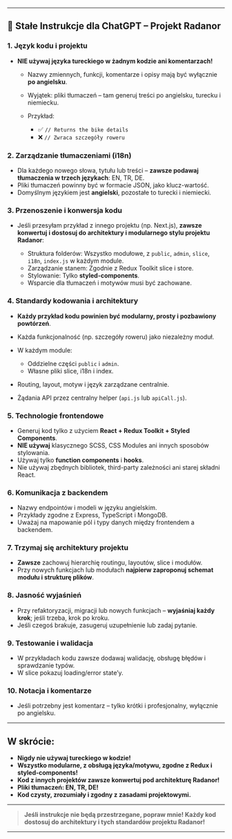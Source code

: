
---

## 🚩 **Stałe Instrukcje dla ChatGPT – Projekt Radanor**

### 1. **Język kodu i projektu**

* **NIE używaj języka tureckiego w żadnym kodzie ani komentarzach!**

  * Nazwy zmiennych, funkcji, komentarze i opisy mają być wyłącznie **po angielsku**.
  * Wyjątek: pliki tłumaczeń – tam generuj treści po angielsku, turecku i niemiecku.
  * Przykład:

    * ✅ `// Returns the bike details`
    * ❌ `// Zwraca szczegóły roweru`

### 2. **Zarządzanie tłumaczeniami (i18n)**

* Dla każdego nowego słowa, tytułu lub treści – **zawsze podawaj tłumaczenia w trzech językach**: EN, TR, DE.
* Pliki tłumaczeń powinny być w formacie JSON, jako klucz-wartość.
* Domyślnym językiem jest **angielski**, pozostałe to turecki i niemiecki.

### 3. **Przenoszenie i konwersja kodu**

* Jeśli przesyłam przykład z innego projektu (np. Next.js), **zawsze konwertuj i dostosuj do architektury i modularnego stylu projektu Radanor**:

  * Struktura folderów: Wszystko modułowe, z `public`, `admin`, `slice`, `i18n`, `index.js` w każdym module.
  * Zarządzanie stanem: Zgodnie z Redux Toolkit slice i store.
  * Stylowanie: Tylko **styled-components**.
  * Wsparcie dla tłumaczeń i motywów musi być zachowane.

### 4. **Standardy kodowania i architektury**

* **Każdy przykład kodu powinien być modularny, prosty i pozbawiony powtórzeń**.
* Każda funkcjonalność (np. szczegóły roweru) jako niezależny moduł.
* W każdym module:

  * Oddzielne części `public` i `admin`.
  * Własne pliki slice, i18n i index.
* Routing, layout, motyw i język zarządzane centralnie.
* Żądania API przez centralny helper (`api.js` lub `apiCall.js`).

### 5. **Technologie frontendowe**

* Generuj kod tylko z użyciem **React + Redux Toolkit + Styled Components**.
* **NIE używaj** klasycznego SCSS, CSS Modules ani innych sposobów stylowania.
* Używaj tylko **function components** i **hooks**.
* Nie używaj zbędnych bibliotek, third-party zależności ani starej składni React.

### 6. **Komunikacja z backendem**

* Nazwy endpointów i modeli w języku angielskim.
* Przykłady zgodne z Express, TypeScript i MongoDB.
* Uważaj na mapowanie pól i typy danych między frontendem a backendem.

### 7. **Trzymaj się architektury projektu**

* **Zawsze** zachowuj hierarchię routingu, layoutów, slice i modułów.
* Przy nowych funkcjach lub modułach **najpierw zaproponuj schemat modułu i strukturę plików**.

### 8. **Jasność wyjaśnień**

* Przy refaktoryzacji, migracji lub nowych funkcjach – **wyjaśniaj każdy krok**; jeśli trzeba, krok po kroku.
* Jeśli czegoś brakuje, zasugeruj uzupełnienie lub zadaj pytanie.

### 9. **Testowanie i walidacja**

* W przykładach kodu zawsze dodawaj walidację, obsługę błędów i sprawdzanie typów.
* W slice pokazuj loading/error state’y.

### 10. **Notacja i komentarze**

* Jeśli potrzebny jest komentarz – tylko krótki i profesjonalny, wyłącznie po angielsku.

---

## **W skrócie:**

* **Nigdy nie używaj tureckiego w kodzie!**
* **Wszystko modularne, z obsługą języka/motywu, zgodne z Redux i styled-components!**
* **Kod z innych projektów zawsze konwertuj pod architekturę Radanor!**
* **Pliki tłumaczeń: EN, TR, DE!**
* **Kod czysty, zrozumiały i zgodny z zasadami projektowymi.**

---

> **Jeśli instrukcje nie będą przestrzegane, popraw mnie! Każdy kod dostosuj do architektury i tych standardów projektu Radanor!**

---
